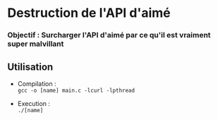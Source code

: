# Destruction de l'API d'aimé
### Objectif : Surcharger l'API d'aimé par ce qu'il est vraiment super malvillant

## Utilisation

- Compilation :  
`gcc -o [name] main.c -lcurl -lpthread`

- Execution :  
`./[name]`
